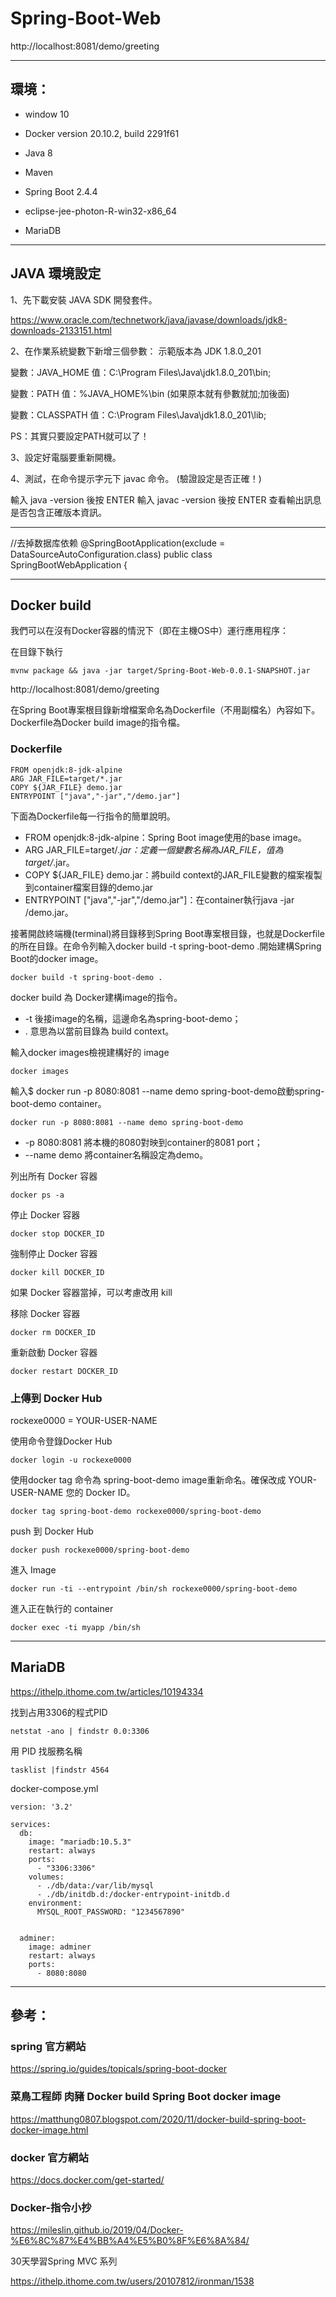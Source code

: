 # Spring-Boot-Web



http://localhost:8081/demo/greeting


----------------------------------------------------------------------------


## 環境：

* window 10

* Docker version 20.10.2, build 2291f61

* Java 8

* Maven

* Spring Boot 2.4.4

* eclipse-jee-photon-R-win32-x86_64

* MariaDB

----------------------------------------------------------------------------

## JAVA 環境設定

1、先下載安裝 JAVA SDK 開發套件。

<https://www.oracle.com/technetwork/java/javase/downloads/jdk8-downloads-2133151.html>

2、在作業系統變數下新增三個參數： 示範版本為 JDK 1.8.0_201

變數：JAVA_HOME
值：C:\Program Files\Java\jdk1.8.0_201\bin;

變數：PATH
值：%JAVA_HOME%\bin (如果原本就有參數就加;加後面)

變數：CLASSPATH
值：C:\Program Files\Java\jdk1.8.0_201\lib;

PS：其實只要設定PATH就可以了！

3、設定好電腦要重新開機。

4、測試，在命令提示字元下 javac 命令。 (驗證設定是否正確！)

輸入 java -version 後按 ENTER
輸入 javac -version 後按 ENTER
查看輸出訊息是否包含正確版本資訊。

----------------------------------------------------------------

//去掉数据库依赖
@SpringBootApplication(exclude = DataSourceAutoConfiguration.class)
public class SpringBootWebApplication {




----------------------------------------------------------------

## Docker build

我們可以在沒有Docker容器的情況下（即在主機OS中）運行應用程序：

在目錄下執行

```
mvnw package && java -jar target/Spring-Boot-Web-0.0.1-SNAPSHOT.jar
```

http://localhost:8081/demo/greeting



在Spring Boot專案根目錄新增檔案命名為Dockerfile（不用副檔名）內容如下。Dockerfile為Docker build image的指令檔。

### Dockerfile

```
FROM openjdk:8-jdk-alpine
ARG JAR_FILE=target/*.jar
COPY ${JAR_FILE} demo.jar
ENTRYPOINT ["java","-jar","/demo.jar"]

```

下面為Dockerfile每一行指令的簡單說明。

* FROM openjdk:8-jdk-alpine：Spring Boot image使用的base image。
* ARG JAR_FILE=target/*.jar：定義一個變數名稱為JAR_FILE，值為target/*.jar。
* COPY ${JAR_FILE} demo.jar：將build context的JAR_FILE變數的檔案複製到container檔案目錄的demo.jar
* ENTRYPOINT ["java","-jar","/demo.jar"]：在container執行java -jar /demo.jar。







接著開啟終端機(terminal)將目錄移到Spring Boot專案根目錄，也就是Dockerfile的所在目錄。在命令列輸入docker build -t spring-boot-demo .開始建構Spring Boot的docker image。


```
docker build -t spring-boot-demo .
```


docker build 為 Docker建構image的指令。
* -t 後接image的名稱，這邊命名為spring-boot-demo；
* . 意思為以當前目錄為 build context。

輸入docker images檢視建構好的 image

```
docker images
```


輸入$ docker run -p 8080:8081 --name demo spring-boot-demo啟動spring-boot-demo container。

```
docker run -p 8080:8081 --name demo spring-boot-demo
```

* -p 8080:8081 將本機的8080對映到container的8081 port；
* --name demo 將container名稱設定為demo。



列出所有 Docker 容器

```
docker ps -a
```

停止 Docker 容器

```
docker stop DOCKER_ID
```
強制停止 Docker 容器

```
docker kill DOCKER_ID
```
如果 Docker 容器當掉，可以考慮改用 kill

移除 Docker 容器

```
docker rm DOCKER_ID
```


重新啟動 Docker 容器

```
docker restart DOCKER_ID
```


### 上傳到 Docker Hub 


rockexe0000 = YOUR-USER-NAME


使用命令登錄Docker Hub 

```
docker login -u rockexe0000
```


使用docker tag 命令為 spring-boot-demo image重新命名。確保改成 YOUR-USER-NAME 您的 Docker ID。

```
docker tag spring-boot-demo rockexe0000/spring-boot-demo
```


push 到 Docker Hub

```
docker push rockexe0000/spring-boot-demo
```




進入 Image

```
docker run -ti --entrypoint /bin/sh rockexe0000/spring-boot-demo
```


進入正在執行的 container

```
docker exec -ti myapp /bin/sh
```







----------------------------------------------------------------


## MariaDB


https://ithelp.ithome.com.tw/articles/10194334




找到占用3306的程式PID


```
netstat -ano | findstr 0.0:3306
```

用 PID 找服務名稱

```
tasklist |findstr 4564
```


docker-compose.yml

```
version: '3.2'

services:
  db:
    image: "mariadb:10.5.3"
    restart: always
    ports:
      - "3306:3306"
    volumes:
      - ./db/data:/var/lib/mysql
      - ./db/initdb.d:/docker-entrypoint-initdb.d
    environment:
      MYSQL_ROOT_PASSWORD: "1234567890"


  adminer:
    image: adminer
    restart: always
    ports:
      - 8080:8080

```












































































----------------------------------------------------------------------------

## 參考：



### spring 官方網站

<https://spring.io/guides/topicals/spring-boot-docker>

### 菜鳥工程師 肉豬 Docker build Spring Boot docker image

<https://matthung0807.blogspot.com/2020/11/docker-build-spring-boot-docker-image.html>

### docker 官方網站

<https://docs.docker.com/get-started/>

### Docker-指令小抄

<https://mileslin.github.io/2019/04/Docker-%E6%8C%87%E4%BB%A4%E5%B0%8F%E6%8A%84/>



30天學習Spring MVC 系列

https://ithelp.ithome.com.tw/users/20107812/ironman/1538








